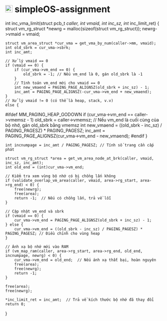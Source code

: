 # <img src="https://upload.wikimedia.org/wikipedia/commons/f/f0/HCMCUT.svg" alt="HCMUT" width="23" /> simpleOS-assignment




int inc_vma_limit(struct pcb_t *caller, int vmaid, int inc_sz, int* inc_limit_ret) {
    struct vm_rg_struct *newrg = malloc(sizeof(struct vm_rg_struct));
    newrg->vmaid = vmaid;

    struct vm_area_struct *cur_vma = get_vma_by_num(caller->mm, vmaid);
    int old_sbrk = cur_vma->sbrk;
    int inc_amt;

    // Xử lý vmaid == 0
    if (vmaid == 0) {
        if (cur_vma->vm_end == 0) {
            old_sbrk = -1; // Nếu vm_end là 0, gán old_sbrk là -1
        }
        // Tính toán vm_end mới cho vmaid == 0
        int new_vmaend = PAGING_PAGE_ALIGNSZ(old_sbrk + inc_sz) - 1;
        inc_amt = PAGING_PAGE_ALIGNSZ(-cur_vma->vm_end + new_vmaend);
    }
    // Xử lý vmaid != 0 (có thể là heap, stack, v.v)
    else {
#ifdef MM_PAGING_HEAP_GODOWN
        if (cur_vma->vm_end == caller->vmemsz - 1)
            old_sbrk = caller->vmemsz;  // Nếu vm_end là cuối cùng của bộ nhớ, gán old_sbrk bằng vmemsz
        int new_vmaend = ((old_sbrk - inc_sz) / PAGING_PAGESZ) * PAGING_PAGESZ;
        inc_amt = PAGING_PAGE_ALIGNSZ(cur_vma->vm_end - new_vmaend);
#endif
    }

    int incnumpage = inc_amt / PAGING_PAGESZ; // Tính số trang cần cấp phát

    struct vm_rg_struct *area = get_vm_area_node_at_brk(caller, vmaid, inc_sz, inc_amt);
    int old_end = (int)cur_vma->vm_end;

    // Kiểm tra xem vùng bộ nhớ có bị chồng lấn không
    if (validate_overlap_vm_area(caller, vmaid, area->rg_start, area->rg_end) < 0) {
        free(newrg);
        free(area);
        return -1;  // Nếu có chồng lấn, trả về lỗi
    }

    // Cập nhật vm_end và sbrk
    if (vmaid == 0) {
        cur_vma->vm_end = PAGING_PAGE_ALIGNSZ(old_sbrk + inc_sz) - 1;
    } else {
        cur_vma->vm_end = ((old_sbrk - inc_sz) / PAGING_PAGESZ) * PAGING_PAGESZ; // Điều chỉnh cho vùng heap
    }

    // Ánh xạ bộ nhớ mới vào RAM
    if (vm_map_ram(caller, area->rg_start, area->rg_end, old_end, incnumpage, newrg) < 0) {
        cur_vma->vm_end = old_end;  // Nếu ánh xạ thất bại, hoàn nguyên
        free(area);
        free(newrg);
        return -1;
    }

    free(area);
    free(newrg);

    *inc_limit_ret = inc_amt;  // Trả về kích thước bộ nhớ đã thay đổi
    return 0;
}
